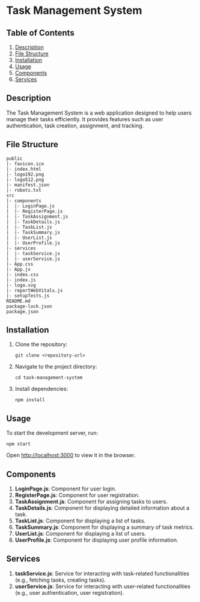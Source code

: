 # Task Management System

## Table of Contents

1. [Description](#description)
2. [File Structure](#file-structure)
3. [Installation](#installation)
4. [Usage](#usage)
5. [Components](#components)
6. [Services](#services)

## Description

The Task Management System is a web application designed to help users manage their tasks efficiently. It provides features such as user authentication, task creation, assignment, and tracking.

## File Structure

```
public
|- favicon.ico
|- index.html
|- logo192.png
|- logo512.png
|- manifest.json
|- robots.txt
src
|- components
|  |- LoginPage.js
|  |- RegisterPage.js
|  |- TaskAssignment.js
|  |- TaskDetails.js
|  |- TaskList.js
|  |- TaskSummary.js
|  |- UserList.js
|  |- UserProfile.js
|- services
|  |- taskService.js
|  |- userService.js
|- App.css
|- App.js
|- index.css
|- index.js
|- logo.svg
|- reportWebVitals.js
|- setupTests.js
README.md
package-lock.json
package.json
```

## Installation

1. Clone the repository:

   ```
   git clone <repository-url>
   ```

2. Navigate to the project directory:

   ```
   cd task-management-system
   ```

3. Install dependencies:

   ```
   npm install
   ```

## Usage

To start the development server, run:

```
npm start
```

Open [http://localhost:3000](http://localhost:3000) to view it in the browser.

## Components

1. **LoginPage.js**: Component for user login.
2. **RegisterPage.js**: Component for user registration.
3. **TaskAssignment.js**: Component for assigning tasks to users.
4. **TaskDetails.js**: Component for displaying detailed information about a task.
5. **TaskList.js**: Component for displaying a list of tasks.
6. **TaskSummary.js**: Component for displaying a summary of task metrics.
7. **UserList.js**: Component for displaying a list of users.
8. **UserProfile.js**: Component for displaying user profile information.

## Services

1. **taskService.js**: Service for interacting with task-related functionalities (e.g., fetching tasks, creating tasks).
2. **userService.js**: Service for interacting with user-related functionalities (e.g., user authentication, user registration).


